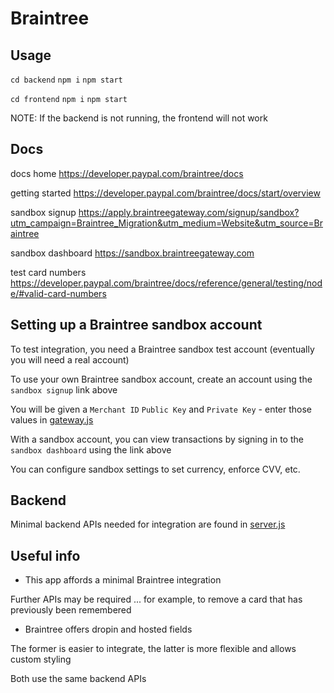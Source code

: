 # Braintree

## Usage

`cd backend`
`npm i`
`npm start`

`cd frontend`
`npm i`
`npm start`

NOTE: If the backend is not running, the frontend will not work

## Docs

docs home https://developer.paypal.com/braintree/docs

getting started https://developer.paypal.com/braintree/docs/start/overview

sandbox signup https://apply.braintreegateway.com/signup/sandbox?utm_campaign=Braintree_Migration&utm_medium=Website&utm_source=Braintree

sandbox dashboard https://sandbox.braintreegateway.com

test card numbers https://developer.paypal.com/braintree/docs/reference/general/testing/node/#valid-card-numbers

## Setting up a Braintree sandbox account

To test integration, you need a Braintree sandbox test account (eventually you will need a real account)

To use your own Braintree sandbox account, create an account using the `sandbox signup` link above

You will be given a `Merchant ID` `Public Key` and `Private Key` - enter those values in [gateway.js](backend/js/gateway.js)

With a sandbox account, you can view transactions by signing in to the `sandbox dashboard` using the link above

You can configure sandbox settings to set currency, enforce CVV, etc.

## Backend

Minimal backend APIs needed for integration are found in [server.js](backend/server.js)

## Useful info

* This app affords a minimal Braintree integration

Further APIs may be required ... for example, to remove a card that has previously been remembered

* Braintree offers dropin and hosted fields

The former is easier to integrate, the latter is more flexible and allows custom styling

Both use the same backend APIs
